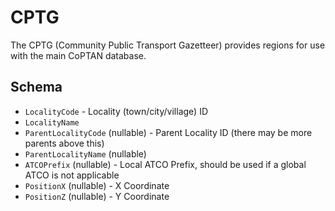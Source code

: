 # CPTG
The CPTG (Community Public Transport Gazetteer) provides regions for use with the main CoPTAN database.

## Schema
- `LocalityCode` - Locality (town/city/village) ID 
- `LocalityName`
- `ParentLocalityCode` (nullable) - Parent Locality ID (there may be more parents above this)
- `ParentLocalityName` (nullable)
- `ATCOPrefix` (nullable) - Local ATCO Prefix, should be used if a global ATCO is not applicable
- `PositionX` (nullable)  - X Coordinate
- `PositionZ` (nullable)  - Y Coordinate
